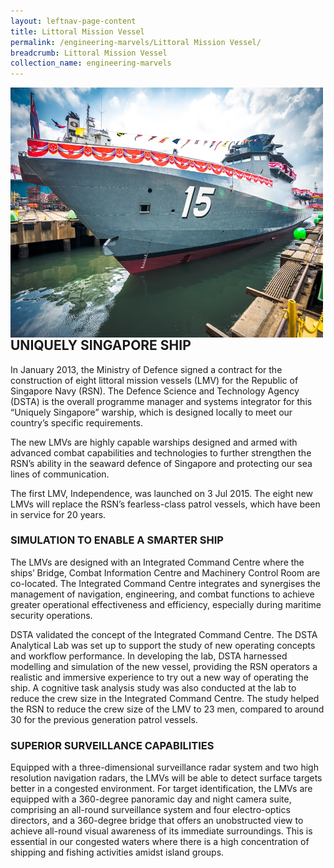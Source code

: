 ```yaml
---
layout: leftnav-page-content
title: Littoral Mission Vessel
permalink: /engineering-marvels/Littoral Mission Vessel/
breadcrumb: Littoral Mission Vessel
collection_name: engineering-marvels
---
```


<img src="/images/Littoral Mission Vessel.jpg" img align= "left" alt="Littoral Mission Vessel" style="width:500px;height:400px;"> <bf/>

## UNIQUELY SINGAPORE SHIP

In January 2013, the Ministry of Defence signed a contract for the construction of eight littoral mission vessels (LMV) for the Republic of Singapore Navy (RSN). The Defence Science and Technology Agency (DSTA) is the overall programme manager and systems integrator for this “Uniquely Singapore” warship, which is designed locally to meet our country’s specific requirements.

The new LMVs are highly capable warships designed and armed with advanced combat capabilities and technologies to further strengthen the RSN’s ability in the seaward defence of Singapore and protecting our sea lines of communication.

The first LMV, Independence, was launched on 3 Jul 2015. The eight new LMVs will replace the RSN’s fearless-class patrol vessels, which have been in service for 20 years.

### SIMULATION TO ENABLE A SMARTER SHIP
The LMVs are designed with an Integrated Command Centre where the ships’ Bridge, Combat Information Centre and Machinery Control Room are co-located. The Integrated Command Centre integrates and synergises the management of navigation, engineering, and combat functions to achieve greater operational effectiveness and efficiency, especially during maritime security operations.

DSTA validated the concept of the Integrated Command Centre. The DSTA Analytical Lab was set up to support the study of new operating concepts and workflow performance. In developing the lab, DSTA harnessed modelling and simulation of the new vessel, providing the RSN operators a realistic and immersive experience to try out a new way of operating the ship. A cognitive task analysis study was also conducted at the lab to reduce the crew size in the Integrated Command Centre. The study helped the RSN to reduce the crew size of the LMV to 23 men, compared to around 30 for the previous generation patrol vessels.

### SUPERIOR SURVEILLANCE CAPABILITIES
Equipped with a three-dimensional surveillance radar system and two high resolution navigation radars, the LMVs will be able to detect surface targets better in a congested environment. For target identification, the LMVs are equipped with a 360-degree panoramic day and night camera suite, comprising an all-round surveillance system and four electro-optics directors, and a 360-degree bridge that offers an unobstructed view to achieve all-round visual awareness of its immediate surroundings. This is essential in our congested waters where there is a high concentration of shipping and fishing activities amidst island groups.
